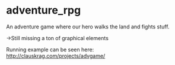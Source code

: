 adventure_rpg
=============

An adventure game where our hero walks the land  and fights stuff.

->Still missing a ton of graphical elements

Running example can be seen here:
http://clauskrag.com/projects/advgame/
